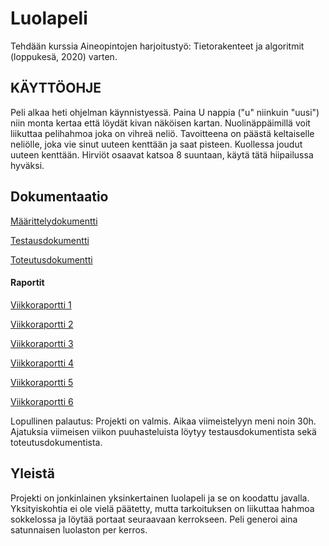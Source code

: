 # Luolapeli

Tehdään kurssia Aineopintojen harjoitustyö: Tietorakenteet ja algoritmit (loppukesä, 2020) varten.

## KÄYTTÖOHJE

Peli alkaa heti ohjelman käynnistyessä. Paina U nappia ("u" niinkuin "uusi") niin monta kertaa että löydät kivan näköisen kartan. Nuolinäppäimillä voit liikuttaa pelihahmoa joka on vihreä neliö.
Tavoitteena on päästä keltaiselle neliölle, joka vie sinut uuteen kenttään ja saat pisteen.
Kuollessa joudut uuteen kenttään. Hirviöt osaavat katsoa 8 suuntaan, käytä tätä hiipailussa hyväksi.

## Dokumentaatio

[Määrittelydokumentti](https://github.com/HyTom/Luolapeli/blob/master/dokumentaatio/maarittelydokumentti.md)

[Testausdokumentti](https://github.com/HyTom/Luolapeli/blob/master/dokumentaatio/testausdokumentti.md)

[Toteutusdokumentti](https://github.com/HyTom/Luolapeli/blob/master/dokumentaatio/toteutusdokumentti.md)

#### Raportit

[Viikkoraportti 1](https://github.com/HyTom/Luolapeli/blob/master/dokumentaatio/viikkoraportti1.md)

[Viikkoraportti 2](https://github.com/HyTom/Luolapeli/blob/master/dokumentaatio/viikkoraportti2.md)

[Viikkoraportti 3](https://github.com/HyTom/Luolapeli/blob/master/dokumentaatio/viikkoraportti3.md)

[Viikkoraportti 4](https://github.com/HyTom/Luolapeli/blob/master/dokumentaatio/viikkoraportti4.md)

[Viikkoraportti 5](https://github.com/HyTom/Luolapeli/blob/master/dokumentaatio/viikkoraportti5.md)

[Viikkoraportti 6](https://github.com/HyTom/Luolapeli/blob/master/dokumentaatio/viikkoraportti6.md)

Lopullinen palautus:
Projekti on valmis. Aikaa viimeistelyyn meni noin 30h.
Ajatuksia viimeisen viikon puuhasteluista löytyy testausdokumentista sekä toteutusdokumentista.

## Yleistä

Projekti on jonkinlainen yksinkertainen luolapeli ja se on koodattu javalla. Yksityiskohtia ei ole vielä päätetty, mutta tarkoituksen on liikuttaa hahmoa sokkelossa ja löytää portaat seuraavaan kerrokseen. Peli generoi aina satunnaisen luolaston per kerros. 
